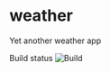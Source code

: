 # weather
Yet another weather app

Build status ![Build](https://github.com/temirnurdin/weather/actions/workflows/android.yml/badge.svg)
